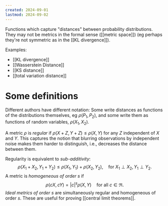 ```yaml
---
created: 2024-09-01
lastmod: 2024-09-02
---
```

Functions which capture "distances" between probability distributions. They may not be metrics in the formal sense ([[metric space]]) (eg perhaps they're not symmetric as in the [[KL divergence]]). 

Examples: 
- [[KL divergence]]
- [[Wasserstein Distance]]
- [[KS distance]]
- [[total variation distance]]

# Some definitions

Different authors have different notation: Some write distances as functions of the distributions themselves, eg $\rho(P_1,P_2)$, and some write them as functions of random variables, $\rho(X_1,X_2)$. 

A metric $\rho$ is _regular_ if $\rho(X + Z, Y + Z)\leq \rho(X,Y)$ for any $Z$ independent of $X$ and $Y$. This captures the notion that blurring observations by independent noise makes them harder to distinguish, i.e., decreases the distance between them. 

Regularity is equivalent to _sub-additivity_: 
$$
\rho(X_1 + X_2, Y_1+ Y_2)\leq \rho(X_1,Y_1) + \rho(X_2,Y_2),\quad \text{for } X_1\perp X_2, Y_1\perp Y_2.
$$
A metric is _homogeneous of order_ $s$ if 
$$
\rho(cX,cY) = |c|^s \rho(X,Y)\quad \text{for all }c\in\Re.
$$
_Ideal metrics of order_ $s$ are simultaneously regular and homogeneous of order $s$. These are useful for proving [[central limit theorems]]. 